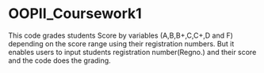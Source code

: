 # OOPII_Coursework1
This code grades students Score by variables (A,B,B+,C,C+,D and F) depending on the score range using their registration numbers. 
But it enables users to input students registration number(Regno.) and their score and the code does the grading.


